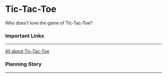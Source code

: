 # Tic-Tac-Toe
Who does't love the game of Tic-Tac-Toe?

### Important Links
-------------------
[All about Tic-Tac-Toe](https://www.en.wikipedia.org/wiki/Tic-tac-toe)

### Planning Story
------------------
